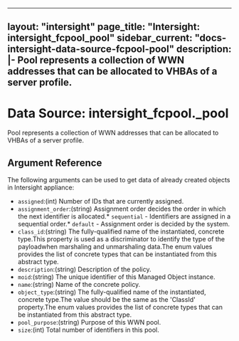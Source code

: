 
---
layout: "intersight"
page_title: "Intersight: intersight_fcpool_pool"
sidebar_current: "docs-intersight-data-source-fcpool-pool"
description: |-
Pool represents a collection of WWN addresses that can be allocated to VHBAs of a server profile.
---

# Data Source: intersight_fcpool._pool
Pool represents a collection of WWN addresses that can be allocated to VHBAs of a server profile.
## Argument Reference
The following arguments can be used to get data of already created objects in Intersight appliance:
* `assigned`:(int) Number of IDs that are currently assigned. 
* `assignment_order`:(string) Assignment order decides the order in which the next identifier is allocated.* `sequential` - Identifiers are assigned in a sequential order.* `default` - Assignment order is decided by the system. 
* `class_id`:(string) The fully-qualified name of the instantiated, concrete type.This property is used as a discriminator to identify the type of the payloadwhen marshaling and unmarshaling data.The enum values provides the list of concrete types that can be instantiated from this abstract type. 
* `description`:(string) Description of the policy. 
* `moid`:(string) The unique identifier of this Managed Object instance. 
* `name`:(string) Name of the concrete policy. 
* `object_type`:(string) The fully-qualified name of the instantiated, concrete type.The value should be the same as the 'ClassId' property.The enum values provides the list of concrete types that can be instantiated from this abstract type. 
* `pool_purpose`:(string) Purpose of this WWN pool. 
* `size`:(int) Total number of identifiers in this pool. 
